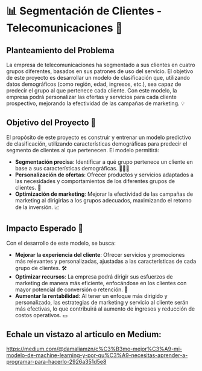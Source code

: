 # 📊 **Segmentación de Clientes - Telecomunicaciones** 📱

## **Planteamiento del Problema**

La empresa de telecomunicaciones ha segmentado a sus clientes en cuatro grupos diferentes, basados en sus patrones de uso del servicio. El objetivo de este proyecto es desarrollar un modelo de clasificación que, utilizando datos demográficos (como región, edad, ingresos, etc.), sea capaz de predecir el grupo al que pertenece cada cliente. Con este modelo, la empresa podrá personalizar las ofertas y servicios para cada cliente prospectivo, mejorando la efectividad de las campañas de marketing. 💡

## **Objetivo del Proyecto 🎯**

El propósito de este proyecto es construir y entrenar un modelo predictivo de clasificación, utilizando características demográficas para predecir el segmento de clientes al que pertenecen. El modelo permitirá:

- **Segmentación precisa**: Identificar a qué grupo pertenece un cliente en base a sus características demográficas. 🧑‍🤝‍🧑
- **Personalización de ofertas**: Ofrecer productos y servicios adaptados a las necesidades y comportamientos de los diferentes grupos de clientes. 🎁
- **Optimización de marketing**: Mejorar la efectividad de las campañas de marketing al dirigirlas a los grupos adecuados, maximizando el retorno de la inversión. 📈

## **Impacto Esperado 🌟**

Con el desarrollo de este modelo, se busca:

- **Mejorar la experiencia del cliente**: Ofrecer servicios y promociones más relevantes y personalizadas, ajustadas a las características de cada grupo de clientes. 🛠️
- **Optimizar recursos**: La empresa podrá dirigir sus esfuerzos de marketing de manera más eficiente, enfocándose en los clientes con mayor potencial de conversión o retención. 💼
- **Aumentar la rentabilidad**: Al tener un enfoque más dirigido y personalizado, las estrategias de marketing y servicio al cliente serán más efectivas, lo que contribuirá al aumento de ingresos y reducción de costos operativos. 💵


## **Echale un vistazo al articulo en Medium:**

https://medium.com/@damaliamzn/c%C3%B3mo-mejor%C3%A9-mi-modelo-de-machine-learning-y-por-qu%C3%A9-necesitas-aprender-a-programar-para-hacerlo-2926a351d5e8

